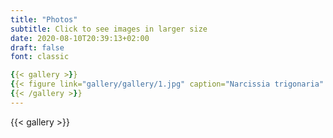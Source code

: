 ```yaml
---
title: "Photos"
subtitle: Click to see images in larger size 
date: 2020-08-10T20:39:13+02:00
draft: false
font: classic

{{< gallery >}}
{{< figure link="gallery/gallery/1.jpg" caption="Narcissia trigonaria" >}}
{{< /gallery >}}
---
```


{{< gallery >}}
